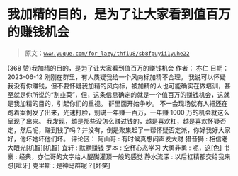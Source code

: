 # 我加精的目的，是为了让大家看到值百万的赚钱机会

> 原文：[`www.yuque.com/for_lazy/thfiu8/sb8fguyii1yuhe22`](https://www.yuque.com/for_lazy/thfiu8/sb8fguyii1yuhe22)

<ne-h2 id="f20c1976" data-lake-id="f20c1976"><ne-heading-ext><ne-heading-anchor></ne-heading-anchor><ne-heading-fold></ne-heading-fold></ne-heading-ext><ne-heading-content><ne-text id="u764d0f7c">(368 赞)我加精的目的，是为了让大家看到值百万的赚钱机会</ne-text></ne-heading-content></ne-h2> <ne-p id="u9b5d4c20" data-lake-id="u9b5d4c20"><ne-text id="u1c96fbf1">作者： 亦仁</ne-text></ne-p> <ne-p id="u5d6bc242" data-lake-id="u5d6bc242"><ne-text id="u99a09406">日期：2023-06-12</ne-text></ne-p> <ne-p id="uf1d5fc68" data-lake-id="uf1d5fc68"><ne-text id="u6f6e34c4">刚刚在群里，有人质疑我给一个风向标加精不合理。</ne-text></ne-p> <ne-p id="uf9f1ee16" data-lake-id="uf9f1ee16"><ne-text id="u0edb35eb">我说可以怀疑我没有你赚钱，但不要怀疑我加精的风向标，被加精的人也可能确实在做培训，甚至就是你所说的“割韭菜”，但，这条信息确定的就是一个值百万的赚钱机会，这就是我加精的目的，引起你们的重视。</ne-text></ne-p> <ne-p id="u7bd88832" data-lake-id="u7bd88832"><ne-text id="u260d6988">群里面开始争吵。</ne-text></ne-p> <ne-p id="udbee98a3" data-lake-id="udbee98a3"><ne-text id="u08f2cc0b">不一会现场就有人把还在跑着案例发了出来，光速打脸，别说一年赚一百万，一年赚 1000 万的机会就这么呈现了出来。</ne-text></ne-p> <ne-p id="ud156b074" data-lake-id="ud156b074"><ne-text id="u4d84e2b5">我发现，越是那些没怎么赚过钱的，越是喜欢杠，越是喜欢怀疑否定，然后呢，赚到钱了吗？并没有，倒是聚集起了一帮怀疑否定派，你好我好大家好，他坏她坏他们坏。</ne-text></ne-p> <ne-hole id="u52fca8b3" data-lake-id="u52fca8b3"><ne-card data-card-name="hr" data-card-type="block" id="qqpdh" data-event-boundary="card"><ne-p id="u070384ac" data-lake-id="u070384ac"><ne-text id="u183330c5">评论区：</ne-text></ne-p> <ne-p id="uab392a17" data-lake-id="uab392a17"><ne-text id="u2b065506">阿山哥 : 有时候真想闷声发大财</ne-text> <ne-text id="u25de678a">猎音狮 : 相信老大眼光[机智][机智]</ne-text> <ne-text id="uda77303f">宜轩 : 默默赚钱</ne-text> <ne-text id="u9aa088eb">罗本 : 空杯心态学习</ne-text> <ne-text id="u151b4f8b">大勇非勇 : 呃，这[色]</ne-text> <ne-text id="ud6e5ce71">书豪 : 经典，亦仁哥的文字给人醍醐灌顶一般的感觉</ne-text> <ne-text id="u81a5eaf0">静水流深 : 以后杠精都交给我来怼[呲牙]</ne-text> <ne-text id="ue6bf0ddc">克里斯 : 是神马群呢？[坏笑]</ne-text></ne-p></ne-card></ne-hole>